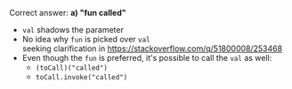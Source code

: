 Correct answer: **a) "fun called"**

* `val` shadows the parameter
* No idea why `fun` is picked over `val`  
  seeking clarification in https://stackoverflow.com/q/51800008/253468
* Even though the `fun` is preferred, it's possible to call the `val` as well:
  * `(toCall)("called")`
  * `toCall.invoke("called")`
